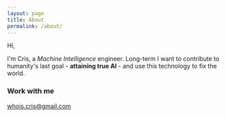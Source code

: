 ```yaml
---
layout: page
title: About
permalink: /about/
---
```


Hi,

I'm Cris, a _Machine Intelligence_ engineer. Long-term I want to contribute to humanity's last goal - **attaining true AI** - and use this technology to fix the world.

### Work with me

[whois.cris@gmail.com](mailto:whois.cris@gmail.com)
